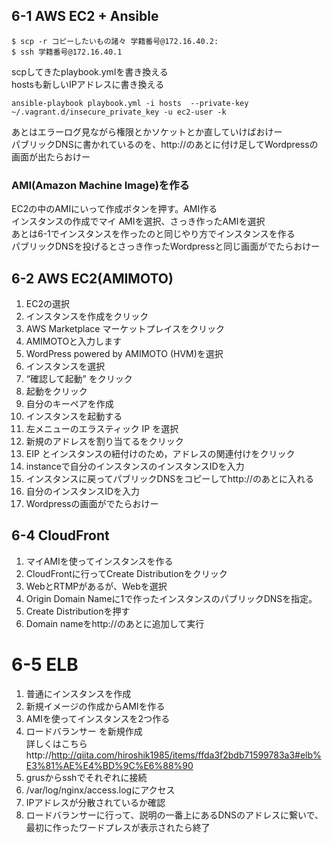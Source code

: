 

## 6-1 AWS EC2 + Ansible   

	$ scp -r コピーしたいもの諸々 学籍番号@172.16.40.2: 
	$ ssh 学籍番号@172.16.40.1  

scpしてきたplaybook.ymlを書き換える  
hostsも新しいIPアドレスに書き換える  

	ansible-playbook playbook.yml -i hosts  --private-key ~/.vagrant.d/insecure_private_key -u ec2-user -k

あとはエラーログ見ながら権限とかソケットとか直していけばおけー  
パブリックDNSに書かれているのを、http://のあとに付け足してWordpressの画面が出たらおけー  


### AMI(Amazon Machine Image)を作る

EC2の中のAMIにいって作成ボタンを押す。AMI作る  
インスタンスの作成でマイ AMIを選択、さっき作ったAMIを選択  
あとは6-1でインスタンスを作ったのと同じやり方でインスタンスを作る  
パブリックDNSを投げるとさっき作ったWordpressと同じ画面がでたらおけー  

## 6-2 AWS EC2(AMIMOTO)  
1. EC2の選択  
2. インスタンスを作成をクリック  
3. AWS Marketplace マーケットプレイスをクリック  
4. AMIMOTOと入力します  
5. WordPress powered by AMIMOTO (HVM)を選択  
6. インスタンスを選択  
7. “確認して起動” をクリック  
8. 起動をクリック  
9. 自分のキーペアを作成  
10. インスタンスを起動する  
11. 左メニューのエラスティック IP を選択  
12. 新規のアドレスを割り当てるをクリック  
13. EIP とインスタンスの紐付けのため，アドレスの関連付けをクリック  
14. instanceで自分のインスタンスのインスタンスIDを入力  
15. インスタンスに戻ってパブリックDNSをコピーしてhttp://のあとに入れる  
16. 自分のインスタンスIDを入力  
17. Wordpressの画面がでたらおけー  

## 6-4 CloudFront  
1. マイAMIを使ってインスタンスを作る  
2. CloudFrontに行ってCreate Distributionをクリック  
3. WebとRTMPがあるが、Webを選択  
4. Origin Domain Nameに1で作ったインスタンスのパブリックDNSを指定。  
5. Create Distributionを押す  
6. Domain nameをhttp://のあとに追加して実行  

# 6-5 ELB  

1. 普通にインスタンスを作成  
2. 新規イメージの作成からAMIを作る  
3. AMIを使ってインスタンスを2つ作る  
4. ロードバランサー を新規作成  
詳しくはこちら http://http://qiita.com/hiroshik1985/items/ffda3f2bdb71599783a3#elb%E3%81%AE%E4%BD%9C%E6%88%90  
5. grusからsshでそれぞれに接続  
6. /var/log/nginx/access.logにアクセス  
7. IPアドレスが分散されているか確認  
8. ロードバランサーに行って、説明の一番上にあるDNSのアドレスに繋いで、最初に作ったワードプレスが表示されたら終了  

